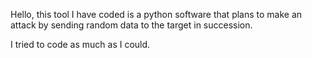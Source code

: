 Hello, this tool I have coded is a python software that plans to make an attack by sending random data to the target in succession. 

I tried to code as much as I could.
